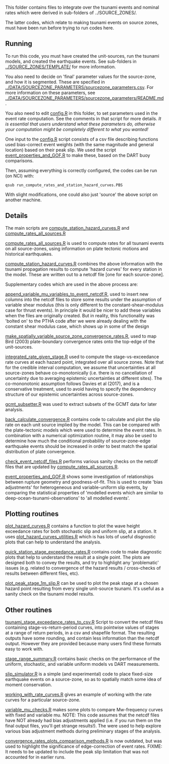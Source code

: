 This folder contains files to integrate over the tsunami events and nominal
rates which were derived in sub-folders of ../SOURCE_ZONES/. 

The latter codes, which relate to making tsunami events on source zones, must
have been run before trying to run codes here.


## Running 

To run this code, you must have created the unit-sources, run the tsunami models,
and created the earthquake events. See sub-folders in
[../SOURCE_ZONES/TEMPLATE/](../SOURCE_ZONES/TEMPLATE) for more information.

You also need to decide on 'final' parameter values for the source-zone, and how
it is segmented. These are specified in
[../DATA/SOURCEZONE_PARAMETERS/sourcezone_parameters.csv](../DATA/SOURCEZONE_PARAMETERS/sourcezone_parameters.csv).
For more information on these parameters, see 
[../DATA/SOURCEZONE_PARAMETERS/sourcezone_parameters/README.md](../DATA/SOURCEZONE_PARAMETERS/README.md).

You also need to edit [config.R](config.R) in this folder, to set parameters
used in the event rate computation. See the comments in that script for more details.
*It is essential that users understand what these parameters do, otherwise your computation
might be completely different to what you wanted!*

One input to the [config.R](config.R) script consists of a csv file describing
functions used bias-correct event weights (with the same magnitude and general
location) based on their peak slip. We used the script
[event_properties_and_GOF.R](event_properties_and_GOF.R) to make these, based
on the DART buoy comparisons. 

Then, assuming everything is correctly configured, the codes can be run (on
NCI) with:

    qsub run_compute_rates_and_station_hazard_curves.PBS

With slight modifications, one could also just 'source' the above script on
another machine.


## Details

The main scripts are [compute_station_hazard_curves.R](compute_station_hazard_curves.R)
and [compute_rates_all_sources.R](compute_rates_all_sources.R)

[compute_rates_all_sources.R](compute_rates_all_sources.R) is used to compute
rates for all tsunami events on all source-zones, using information on 
plate tectonic motions and historical earthquakes. 

[compute_station_hazard_curves.R](compute_station_hazard_curves.R) combines the
above information with the tsunami propagation results to compute 'hazard
curves' for every station in the model. These are written out to a netcdf file
[one for each source-zone].

Supplementary codes which are used in the above process are:

[append_variable_mu_variables_to_event_netcdf.R](append_variable_mu_variables_to_event_netcdf.R), used
to insert new columns into the netcdf files to store some results under the
assumption of variable shear modulus (this is only different to the
constant-shear-modulus case for thrust events). In principle it would
be nicer to add these variables when the files are originally created. But
in reality, this functionality was 'bolted on' to the PTHA code after 
we were already dealing with the constant shear modulus case, which shows up
in some of the design

[make_spatially_variable_source_zone_convergence_rates.R](make_spatially_variable_source_zone_convergence_rates.R),
used to map Bird (2003) plate-boundary convergence rates onto the top-edge of
the unit-sources. 

[integrated_rate_given_stage.R](integrated_rate_given_stage.R)
used to compute the stage-vs-exceedance rate curves at each hazard point,
integrated over all source zones. Note that for the credible interval
computation, we assume that uncertainties at all source-zones behave
co-monotonically (i.e. there is no cancellation of uncertainty due to
averaging epistemic uncertainties at different sites). The co-mononotonic
assumption follows Davies et al (2017), and is a conservative treatment,
used to avoid having to specify the dependency structure of our epistemic
uncertainties across source-zones. 

[gcmt_subsetter.R](gcmt_subsetter.R) was used to extract subsets of the GCMT data
for later analysis.

[back_calculate_convergence.R](back_calculate_convergence.R) contains code to 
calculate and plot the slip rate on each unit source implied by the model. This
can be compared with the plate-tectonic models which were used to determine the
event rates. In combination with a numerical optimization routine, it may also
be used to determine how much the conditional probability of source-zone-edge
earthquake events should be increased in order to best match the spatial distribution
of plate convergence.

[check_event_netcdf_files.R](check_event_netcdf_files.R) performs various
sanity checks on the netcdf files that are updated by
[compute_rates_all_sources.R](compute_rates_all_sources.R). 

[event_properties_and_GOF.R](event_properties_and_GOF.R) shows some investigation of relationships
between rupture geometry and goodness-of-fit. This is used to create 'bias
adjustments' for heterogeneous and variable-uniform slip events, by comparing the statistical
properties of 'modelled events which are similar to
deep-ocean-tsunami-observations' to 'all modelled events'. 

## Plotting routines

[plot_hazard_curves.R](plot_hazard_curves.R) contains a function to plot the
wave height exceedance rates for both stochastic slip and uniform slip, at a
station. It uses [plot_hazard_curves_utilities.R](plot_hazard_curves_utilities.R) 
which is has lots of useful disgnostic plots that can help to understand the analysis.

[quick_station_stage_exceedance_rates.R](quick_station_stage_exceedance_rates.R)
contains code to make diagnostic plots that help to understand the result at a single point.
The plots are designed both to convey the results, and try to highlight any
'problematic' issues (e.g. related to convergence of the hazard results / cross-checks of
results between different files, etc).

[plot_peak_stage_1m_slip.R](plot_peak_stage_1m_slip.R) can be used to plot the peak stage
at a chosen hazard point resulting from every single unit-source tsunami. It's
useful as a sanity check on the tsunami model results.

## Other routines

[tsunami_stage_exceedance_rates_to_csv.R](tsunami_stage_exceedance_rates_to_csv.R)
Script to convert the netcdf files containing stage-vs-return-period curves,
into pointwise values of stages at a range of return periods, in a csv and
shapefile format. The resulting outputs have some rounding, and contain less
information than the netcdf output. However they are provided because many users
find these formats easy to work with.

[stage_range_summary.R](stage_range_summary.R) contains basic checks on the performance
of the uniform, stochastic, and variable uniform models vs DART measurements. 

[slip_simulator.R](slip_simulator.R) is a simple (and experimental) code to
place fixed-size earthquake events on a source-zone, so as to spatially match
some idea of moment conservation.

[working_with_rate_curves.R](working_with_rate_curves.R) gives an example of working
with the rate curves for a particular source-zone.

[variable_mu_checks.R](variable_mu_checks.R) makes some plots to compare Mw-frequency curves
with fixed and variable mu. NOTE: This code assumes that the netcdf files have
NOT already had bias adjustments applied (i.e. if you run them on the final
output files, you'll get strange results!). The were used to help explore
various bias adjustment methods during preliminary stages of the analysis.

[convergence_rates_plots_comparison_methods.R](convergence_rates_plots_comparison_methods.R) is
now outdated, but was used to highlight the significance of edge-correction of
event rates. FIXME: It needs to be updated to include the peak slip limitation
that was not accounted for in earlier runs.

